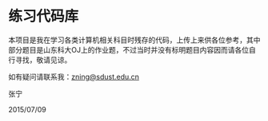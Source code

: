 # 练习代码库

本项目是我在学习各类计算机相关科目时残存的代码，上传上来供各位参考，其中部分题目是山东科大OJ上的作业题，不过当时并没有标明题目内容因而请各位自行寻找，敬请见谅。

如有疑问请联系我：<zning@sdust.edu.cn>

张宁

2015/07/09